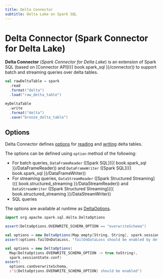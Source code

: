 ```yaml
---
title: Delta Connector
subtitle: Delta Lake on Spark SQL
---
```


# Delta Connector (Spark Connector for Delta Lake)

**Delta Connector** (_Spark Connector for Delta Lake_) is an extension of Spark SQL (based on [Connector API]({{ book.spark_sql }}/connector)) to support batch and streaming queries over delta tables.

```scala
val rawDeltaTable = spark
  .read
  .format("delta")
  .load("raw_delta_table")
```

```scala
myDeltaTable
  .write
  .format("delta")
  .save("bronze_delta_table")
```

## Options

Delta Connector defines [options](options.md) for [reading](DeltaReadOptions.md) and [writing](DeltaWriteOptionsImpl.md) delta tables.

The options can be defined using `option` method of the following:

* For batch queries, `DataFrameReader` ([Spark SQL]({{ book.spark_sql }}/DataFrameReader)) and `DataFrameWriter` ([Spark SQL]({{ book.spark_sql }}/DataFrameWriter))
* For streaming queries, `DataStreamReader` ([Spark Structured Streaming]({{ book.structured_streaming }}/DataStreamReader)) and `DataStreamWriter` ([Spark Structured Streaming]({{ book.structured_streaming }}/DataStreamWriter))
* SQL queries

The options are available at runtime as [DeltaOptions](DeltaOptions.md).

```scala
import org.apache.spark.sql.delta.DeltaOptions
```

```scala
assert(DeltaOptions.OVERWRITE_SCHEMA_OPTION == "overwriteSchema")
```

```scala
val options = new DeltaOptions(Map.empty[String, String], spark.sessionState.conf)
assert(options.failOnDataLoss, "failOnDataLoss should be enabled by default")
```

```scala
val options = new DeltaOptions(
  Map(DeltaOptions.OVERWRITE_SCHEMA_OPTION -> true.toString),
  spark.sessionState.conf)
assert(
  options.canOverwriteSchema,
  s"${DeltaOptions.OVERWRITE_SCHEMA_OPTION} should be enabled")
```
